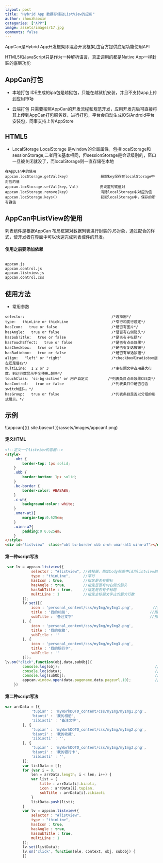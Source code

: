 ```yaml
---
layout: post
title: "Hybrid App 数据存储及ListView的应用"
author: zhouzhaoxin
categories: ["APP"]
image: assets/images/17.jpg
comments: false
---
```

AppCan是Hybrid App开发框架即混合开发框架,由官方提供底层功能使用API

HTML5和JavaScript只是作为一种解析语言，真正调用的都是Native App一样封装的底层功能

## AppCan打包
- 本地打包
IDE生成的ipa包是越狱包，只能在越狱机安装，并且不支持app上传到应用市场

- 云端打包
只需要按照AppCan的开发流程和规范开发，应用开发完后可直接将其上传到AppCan打包服务器，进行打包，平台会自动生成iOS/Android平台安装包，同事支持上传AppStore

## HTML5
- LocalStorage
LocalStorage 是window的全局属性，包括localStorage和sessionStorage,二者用法基本相同，但sessionStorage是会话级别的，窗口一旦被关闭就没了，而localStorage则一直存储在本地
```text
在AppCan中的使用
appcan.locStorage.getVal(key)               获取key保存在localStorage中对应的值
appcan.locStorage.setVal(key，Val)          要设置的键值对
appcan.locStorage.remove(key)               清除localStorage中对应的值
appcan.locStorage.keys()                    获取localStorage中，保存的所有键值
```

## AppCan中ListView的使用

列表组件是根据AppCan 布局框架对数据列表进行封装的JS对象，通过配合的样式，使开发者在界面中可以快速完成列表控件的开发。

#### 使用之前要添加依赖
```python

appcan.js
appcan.control.js
appcan.listview.js
appcan.control.css
```
## 使用方法
- 常用参数
```text
selector:                                        /*选择器*/
type:   thinLine or thickLine                    /*窄行和宽行设定*/
hasIcon:   true or false                         /*是否有图片*/
hasAngle:   true or false                        /*是否有右侧箭头*/
hasSubTitle:   true or false                     /*是否有子标题*/
hasTouchEffect:   true or false                  /*是否有点击效果*/
hasCheckbox:   true or false                     /*是否有复选按钮*/
hasRadiobox:   true or false                     /*是否有单选按钮*/
align:   "left" or "right"                       /*checkbox和radiobox居左还是居右*/
multiLine:  1 2 or 3                             /*主标题文字占用最大行数。到达行数显示不全使用…替换*/
touchClass: 'sc-bg-active' or 用户自定义         /*列表条目点击效果CSS类*/
hasControl:   true or false                      /*列表条目中是否包含switch组件。*/
hasGroup:   true or false                        /*列表条目是否以分组的形式展示。*/
```

## 示例
![appcan]({{ site.baseurl }}/assets/images/appcan1.png)
#### 定义HTML
```html
<!--定义一个listview的容器-->
<style>
    .ubt {
        border-top: 1px solid;
    }
    .ubb {
        border-bottom: 1px solid;
    }
    .bc-border {
        border-color: #BABABA;
    }
    .c-wh{
        background-color: white;
    }
    .umar-at1{
        margin-top:0.625em;
    }
    .uinn-a7{
        padding:0 0.625em;
    }
</style>
<div id="listview"  class="ubt bc-border ubb c-wh umar-at1 uinn-a7"></div>

```

#### 第一种script写法
```javascript
 var lv = appcan.listview({
            selector : "#listview", //选择器，指定body标签中id为listview的容器
            type : "thinLine",      //窄行
            hasIcon : true,         //指定是否有图标
            hasAngle : true,        //指定是否有向右侧的箭头
            hasSubTitle : true,     //指定是否有子标题
            multiLine : 1           //指定主标题文字占的最大行数
        });
        lv.set([{
            icon : 'personal_content/css/myImg/myImg1.png',         //指定图标
            title : '我的相册',                                     //指定标题文字
            subTitle : '备注文字'                                   //指定子标题文字
        }, {
            icon : 'personal_content/css/myImg/myImg2.png',
            title : '我的收藏',
            subTitle : ''
        }, {
            icon : 'personal_content/css/myImg/myImg3.png',
            title : '我的银行卡',
            subTitle : ''
        }]);
lv.on("click",function(obj,data,subObj){
        console.log(obj);                                            //列表条目DOM对象
        console.log(data);                                           //列表条目对应数据源对象
        console.log(subObj);                                         //列表条目点击时的子元素DOM对象例如图片
        appcan.window.open(data.pagename,data.pageurl,10);           //通过此方法打开对应的界面
    })

```
#### 第二种script写法
```javascript
var arrData = [{
            'tupian' : 'myWorkDOTO_content/css/myImg/myImg1.png',
            'biaoti' : '我的相册',
            'zibiaoti' : '备注文字',
        }, {
            'tupian' : 'myWorkDOTO_content/css/myImg/myImg2.png',
            'biaoti' : '我的收藏',
            'zibiaoti' : '',
        }, {
            'tupian' : 'myWorkDOTO_content/css/myImg/myImg3.png',
            'biaoti' : '我的银行卡',
            'zibiaoti' : '',
        }];
        var listData = [];
        for (var i = 0,
            len = arrData.length; i < len; i++) {
            var list = {
                title : arrData[i].biaoti,
                icon : arrData[i].tupian,
                subTitle : arrData[i].zibiaoti
            }
            listData.push(list);
        }
        var lv = appcan.listview({
            selector : "#listview",
            type : "thinLine",
            hasIcon : true,
            hasAngle : true,
            hasSubTitle : true,
            multiLine : 1
        });
        lv.set(listData);
        lv.on('click', function(ele, context, obj, subobj) {
        })
```
